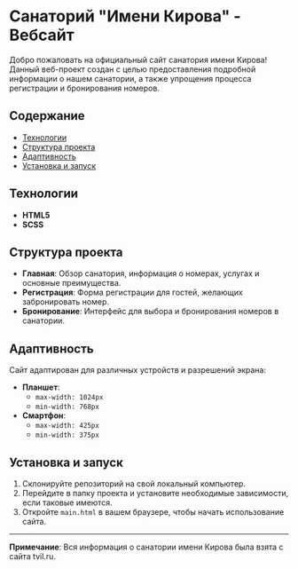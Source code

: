 # Санаторий "Имени Кирова" - Вебсайт

Добро пожаловать на официальный сайт санатория имени Кирова! Данный веб-проект создан с целью предоставления подробной информации о нашем санатории, а также упрощения процесса регистрации и бронирования номеров.

## Содержание

- [Технологии](#технологии)
- [Структура проекта](#структура-проекта)
- [Адаптивность](#адаптивность)
- [Установка и запуск](#установка-и-запуск)

## Технологии

- **HTML5**
- **SCSS**

## Структура проекта

- **Главная**: Обзор санатория, информация о номерах, услугах и основные преимущества.
- **Регистрация**: Форма регистрации для гостей, желающих забронировать номер.
- **Бронирование**: Интерфейс для выбора и бронирования номеров в санатории.

## Адаптивность

Сайт адаптирован для различных устройств и разрешений экрана:

- **Планшет**: 
  - `max-width: 1024px`
  - `min-width: 768px`
- **Смартфон**: 
  - `max-width: 425px`
  - `min-width: 375px`

## Установка и запуск

1. Склонируйте репозиторий на свой локальный компьютер.
2. Перейдите в папку проекта и установите необходимые зависимости, если таковые имеются.
3. Откройте `main.html` в вашем браузере, чтобы начать использование сайта.

---

**Примечание**: Вся информация о санатории имени Кирова была взята с сайта tvil.ru.
